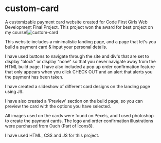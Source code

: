 # custom-card
A customizable payment card website created for Code First Girls Web Development Final Project. This project won the award for best project on my course!![custom-card](https://user-images.githubusercontent.com/100278218/174496062-07179ad2-e61b-4936-ab22-cbe16a4d0475.png)


This website includes a minimalistic landing page, and a page that let's you build a payment card & input your personal details. 

I have used buttons to navigate through the site and div's that are set to display "block" or display "none" so that you never navigate away from the HTML build page. 
I have also included a pop up order confirmation feature that only appears when you click CHECK OUT and an alert that alerts you the payment has been taken. 

I have created a slideshow of different card designs on the landing page using JS. 

I have also created a 'Preview' section on the build page, so you can preview the card with the options you have selected. 

All images used on the cards were found on Pexels, and I used photoshop to create the payment cards. The logo and order confirmation illustrations were purchased from Ouch (Part of Icons8). 

I have used HTML, CSS and JS for this project. 
